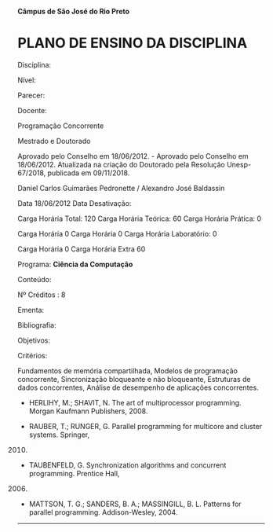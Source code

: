 **Câmpus de São José do Rio Preto**


# PLANO DE ENSINO DA DISCIPLINA


Disciplina:

Nível:

Parecer:

Docente:


Programação Concorrente

Mestrado e Doutorado

Aprovado pelo Conselho em 18/06/2012. - Aprovado pelo Conselho em 18/06/2012.
Atualizada na criação do Doutorado pela Resolução Unesp-67/2018, publicada em
09/11/2018.

Daniel Carlos Guimarães Pedronette / Alexandro José Baldassin


Data 18/06/2012 Data Desativação:

Carga Horária Total: 120 Carga Horária Teórica: 60 Carga Horária Prática: 0


Carga Horária 0 Carga Horária 0 Carga Horária Laboratório: 0


Carga Horária 0 Carga Horária Extra 60

Programa: **Ciência da Computação**

Conteúdo:


Nº Créditos : 8


Ementa:

Bibliografia:

Objetivos:

Critérios:


Fundamentos de memória compartilhada, Modelos de programação concorrente,
Sincronização bloqueante e não bloqueante, Estruturas de dados concorrentes, Análise de
desempenho de aplicações concorrentes.

-  HERLIHY, M.; SHAVIT, N. The art of multiprocessor programming. Morgan Kaufmann
Publishers, 2008.

-  RAUBER, T.; RUNGER, G. Parallel programming for multicore and cluster systems. Springer,
2010.

-  TAUBENFELD, G. Synchronization algorithms and concurrent programming. Prentice Hall,
2006.

-  MATTSON, T. G.; SANDERS, B. A.; MASSINGILL, B. L. Patterns for parallel programming.
Addison-Wesley, 2004.


-----

